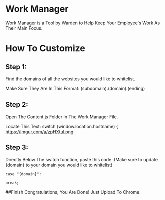 # Work Manager
Work Manager is a Tool by Warden to Help Keep Your Employee's Work As Their Main Focus.

# How To Customize

## Step 1:
Find the domains of all the websites you would like to whitelist.

Make Sure They Are In This Format:
(subdomain).(domain).(ending)

## Step 2:
Open The Content.js Folder In The Work Manager File.

Locate This Text:
switch (window.location.hostname) {
https://imgur.com/a/zpHXtul.png

## Step 3:
Directly Below The switch function, paste this code: (Make sure to update {domain} to your domain you would like to whitelist)
    
    case "{domain}":  

    break;
    
##Finish
Congratulations, You Are Done! Just Upload To Chrome.

